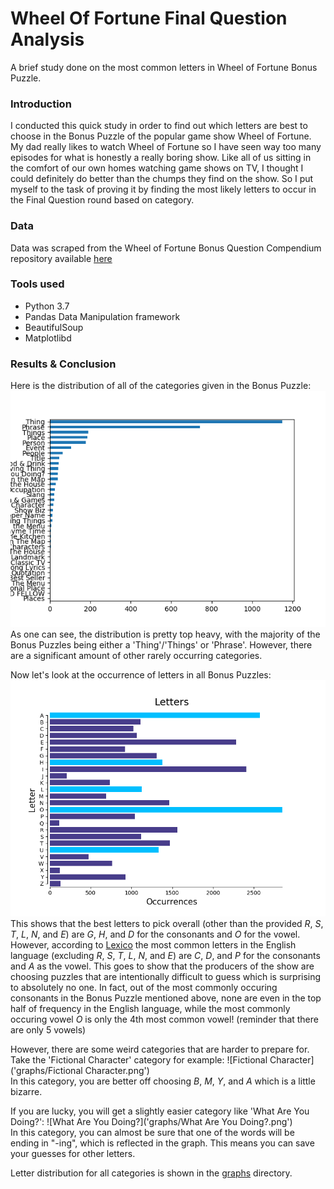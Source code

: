 # Wheel Of Fortune Final Question Analysis
A brief study done on the most common letters in Wheel of Fortune Bonus Puzzle.

### Introduction
I conducted this quick study in order to find out which letters are best to choose in the Bonus Puzzle of the popular game show Wheel of Fortune. My dad really likes to watch Wheel of Fortune so I have seen way too many episodes for what is honestly a really boring show. Like all of us sitting in the comfort of our own homes watching game shows on TV, I thought I could definitely do better than the chumps they find on the show. So I put myself to the task of proving it by finding the most likely letters to occur in the Final Question round based on category.

### Data
Data was scraped from the Wheel of Fortune Bonus Question Compendium repository available [here](http://www.angelfire.com/mi4/malldirectories/wheel/wheelbonus.html)

### Tools used
- Python 3.7
- Pandas Data Manipulation framework
- BeautifulSoup
- Matplotlibd

### Results & Conclusion
Here is the distribution of all of the categories given in the Bonus Puzzle:
![categories](graphs/categories.png)  
As one can see, the distribution is pretty top heavy, with the majority of the Bonus Puzzles being either a 'Thing'/'Things' or 'Phrase'. However, there are a significant amount of other rarely occurring categories.

Now let's look at the occurrence of letters in all Bonus Puzzles:
![letter](graphs/Letters.png)  
This shows that the best letters to pick overall (other than the provided *R*, *S*, *T*, *L*, *N*, and *E*) are *G*, *H*, and *D* for the consonants and *O* for the vowel. However, according to [Lexico](https://www.lexico.com/explore/which-letters-are-used-most) the most common letters in the English language (excluding *R*, *S*, *T*, *L*, *N*, and *E*) are *C*, *D*, and *P* for the consonants and *A* as the vowel. This goes to show that the producers of the show are choosing puzzles that are intentionally difficult to guess which is surprising to absolutely no one. In fact, out of the most commonly occuring consonants in the Bonus Puzzle mentioned above, none are even in the top half of frequency in the English language, while the most commonly occuring vowel *O* is only the 4th most common vowel! (reminder that there are only 5 vowels)

However, there are some weird categories that are harder to prepare for. Take the 'Fictional Character' category for example:
![Fictional Character]('graphs/Fictional Character.png')  
In this category, you are better off choosing *B*, *M*, *Y*, and *A* which is a little bizarre.

If you are lucky, you will get a slightly easier category like 'What Are You Doing?':
![What Are You Doing?]('graphs/What Are You Doing?.png')  
In this category, you can almost be sure that one of the words will be ending in "-ing", which is reflected in the graph. This means you can save your guesses for other letters.

Letter distribution for all categories is shown in the [graphs](graphs/) directory.
